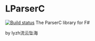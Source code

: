 # LParserC
[![Build status](https://ci.appveyor.com/api/projects/status/s5i4tsvxejsstprf?svg=true)](https://ci.appveyor.com/project/Zhihang-Liu/lparserc)
The ParserC library for F#

by lyzh流云坠海
